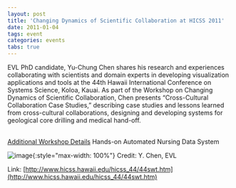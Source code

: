 ```yaml
---
layout: post
title: 'Changing Dynamics of Scientific Collaboration at HICSS 2011'
date: 2011-01-04
tags: event
categories: events
tabs: true
---
```


EVL PhD candidate, Yu-Chung Chen shares his research and experiences collaborating with scientists and domain experts in developing visualization applications and tools at the 44th Hawaii International Conference on Systems Science, Koloa, Kauai. As part of the Workshop on Changing Dynamics of Scientific Collaboration, Chen presents &ldquo;Cross-Cultural Collaboration Case Studies,&rdquo; describing case studies and lessons learned from cross-cultural collaborations, designing and developing systems for geological core drilling and medical hand-off.<br><br>

<a href="http://conway.isri.cmu.edu/hicss2011-sci-workshop/">Additional Workshop Details</a>
Hands-on Automated Nursing Data System

![image](https://www.evl.uic.edu/output/originals/hicss44_chen.png-srcw.jpg){:style="max-width: 100%"}
Credit: Y. Chen, EVL


Link: [http://www.hicss.hawaii.edu/hicss_44/44swt.htm](http://www.hicss.hawaii.edu/hicss_44/44swt.htm)
